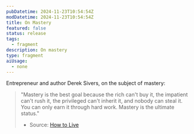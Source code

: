 ```yaml
---
pubDatetime: 2024-11-23T10:54:54Z
modDatetime: 2024-11-23T10:54:54Z
title: On Mastery
featured: false
status: release
tags:
  - fragment
description: On mastery
type: fragment
aiUsage:
  - none
---
```


Entrepreneur and author Derek Sivers, on the subject of mastery:

> "Mastery is the best goal because the rich can't buy it, the impatient can't rush it, the privileged can't inherit it, and nobody can steal it. You can only earn it through hard work. Mastery is the ultimate status."
> - Source: [How to Live](https://www.goodreads.com/book/show/58188742-how-to-live)